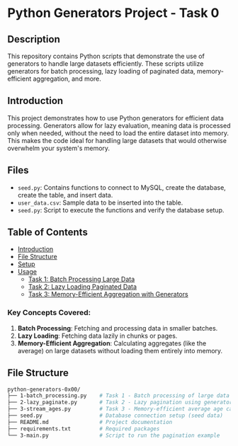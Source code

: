 # Python Generators Project - Task 0

## Description

This repository contains Python scripts that demonstrate the use of generators to handle large datasets efficiently. These scripts utilize generators for batch processing, lazy loading of paginated data, memory-efficient aggregation, and more.

## Introduction

This project demonstrates how to use Python generators for efficient data processing. Generators allow for lazy evaluation, meaning data is processed only when needed, without the need to load the entire dataset into memory. This makes the code ideal for handling large datasets that would otherwise overwhelm your system's memory.

## Files

- `seed.py`: Contains functions to connect to MySQL, create the database, create the table, and insert data.
- `user_data.csv`: Sample data to be inserted into the table.
- `seed.py`: Script to execute the functions and verify the database setup.

## Table of Contents

- [Introduction](#introduction)
- [File Structure](#file-structure)
- [Setup](#setup)
- [Usage](#usage)
  - [Task 1: Batch Processing Large Data](#task-1-batch-processing-large-data)
  - [Task 2: Lazy Loading Paginated Data](#task-2-lazy-loading-paginated-data)
  - [Task 3: Memory-Efficient Aggregation with Generators](#task-3-memory-efficient-aggregation-with-generators)

### Key Concepts Covered:
1. **Batch Processing**: Fetching and processing data in smaller batches.
2. **Lazy Loading**: Fetching data lazily in chunks or pages.
3. **Memory-Efficient Aggregation**: Calculating aggregates (like the average) on large datasets without loading them entirely into memory.

## File Structure

```bash
python-generators-0x00/
├── 1-batch_processing.py    # Task 1 - Batch processing of large data
├── 2-lazy_paginate.py       # Task 2 - Lazy pagination using generators
├── 3-stream_ages.py         # Task 3 - Memory-efficient average age calculation
├── seed.py                  # Database connection setup (seed data)
├── README.md                # Project documentation
├── requirements.txt         # Required packages
└── 3-main.py                # Script to run the pagination example

